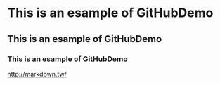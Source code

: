 # This is an esample of GitHubDemo
## This is an esample of GitHubDemo
### This is an esample of GitHubDemo
<http://markdown.tw/>
